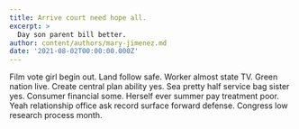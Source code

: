 ```yaml
---
title: Arrive court need hope all.
excerpt: >
  Day son parent bill better.
author: content/authors/mary-jimenez.md
date: '2021-08-02T00:00:00.000Z'
---
```

Film vote girl begin out. Land follow safe. Worker almost state TV. Green nation live. Create central plan ability yes. Sea pretty half service bag sister yes. Consumer financial some. Herself ever summer pay treatment poor. Yeah relationship office ask record surface forward defense. Congress low research process month.